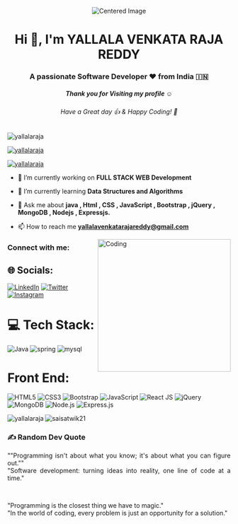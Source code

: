 
<p align="center">
  <img src="./thoughtworks-gif_dribbble.gif" alt="Centered Image">
</p>

<h1 align="center">Hi 👋, I'm YALLALA VENKATA RAJA REDDY</h1>
<h3 align="center">A passionate Software Developer ❤️ from India 🇮🇳 </h3>
<h5 align="center">Thank you for Visiting my profile ☺</h5>
<h6 align="center">Have a Great day 👍 & Happy Coding! 🙂</h6>
<p align="left"> <img src="https://komarev.com/ghpvc/?username=yallalaraja&label=Profile%20views&color=0e75b6&style=flat" alt="yallalaraja" /> </p>
<p align="left"> <a href="https://github.com/ryo-ma/github-profile-trophy"><img src="https://github-profile-trophy.vercel.app/?username=yallalaraja" alt="yallalaraja" /></a> </p>
<p align="left"> <a href="https://twitter.com/YallalaRaja" target="blank"><img src="https://img.shields.io/twitter/follow/YallalaRaja?s=twitter&style=for-the-badge" alt="yallalaraja" /></a> </p>


- 🔭 I’m currently working on **FULL STACK WEB Development**

- 🌱 I’m currently learning **Data Structures and Algorithms**

- 💬 Ask me about **java , Html , CSS , JavaScript , Bootstrap , jQuery , MongoDB , Nodejs , Expressjs.**

- 📫 How to reach me **yallalavenkatarajareddy@gmail.com**



<img align="right" alt="Coding" width="300" src="https://cdn.dribbble.com/users/1162077/screenshots/3848914/programmer.gif">

<h3 align="left">Connect with me:</h3>

## 🌐 Socials:
[![LinkedIn](https://img.shields.io/badge/LinkedIn-%230077B5.svg?logo=linkedin&logoColor=white)](https://www.linkedin.com/in/yallala-venkata-raja-reddy-5b9162260/)
 [![Twitter](https://img.shields.io/badge/Twitter-%231DA1F2.svg?logo=Twitter&logoColor=white)](https://twitter.com/YallalaRaja?s) 
 [![Instagram](https://img.shields.io/badge/Instagram-%23E4405F.svg?logo=Instagram&logoColor=white
 )](https://www.instagram.com/rajareddy_yallala/?hl=en) 


 # 💻 Tech Stack:

 ![Java](https://img.shields.io/badge/Java-%23ED8B00.svg?style=for-the-badge&logo=java&logoColor=white)
![spring](https://img.shields.io/badge/Spring-6DB33F?style=for-the-badge&logo=spring&logoColor=white)
![mysql](https://img.shields.io/badge/MySQL-00000F?style=for-the-badge&logo=mysql&logoColor=white)

# Front End:
![HTML5](https://img.shields.io/badge/HTML5-%23E34F26.svg?style=for-the-badge&logo=html5&logoColor=white)
![CSS3](https://img.shields.io/badge/CSS3-%231572B6.svg?style=for-the-badge&logo=css3&logoColor=white)
![Bootstrap](https://img.shields.io/badge/Bootstrap-563D7C?style=for-the-badge&logo=bootstrap&logoColor=white)
![JavaScript](https://img.shields.io/badge/JavaScript-%23323330.svg?style=for-the-badge&logo=javascript&logoColor=%23F7DF1E)
![React JS](https://img.shields.io/badge/React-20232A?style=for-the-badge&logo=react&logoColor=61DAFB)
![jQuery](https://img.shields.io/badge/jQuery-%230769AD.svg?style=for-the-badge&logo=jquery&logoColor=white)
![MongoDB](https://img.shields.io/badge/MongoDB-%2347A248.svg?style=for-the-badge&logo=mongodb&logoColor=white)
![Node.js](https://img.shields.io/badge/Node.js-%23339933.svg?style=for-the-badge&logo=node.js&logoColor=white)
![Express.js](https://img.shields.io/badge/Express.js-%23000000.svg?style=for-the-badge&logo=express&logoColor=white)



<p><img align="left" src="https://github-readme-stats.vercel.app/api/top-langs?username=yallalaraja&show_icons=true&locale=en&layout=compact&theme=tokyonight" alt="yallalaraja" /></p>


<p><img align="center" src="https://github-readme-streak-stats.herokuapp.com/?user=yallalaraja&theme=tokyonigh" alt="saisatwik21" /></p>


### ✍️ Random Dev Quote
<p align="justify">""Programming isn't about what you know; it's about what you can figure out."" 
    <br>
    "Software development: turning ideas into reality, one line of code at a time."</p>
<br>
<p align="justify">"Programming is the closest thing we have to magic." 
    <br>
    "In the world of coding, every problem is just an opportunity for a solution."</p>

  
    
    
    



